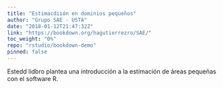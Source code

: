 ```yaml
---
title: "Estimacdiión en dominios pequeños"
author: "Grupo SAE - USTA"
date: "2018-01-12T21:47:32Z"
link: "https://bookdown.org/hagutierrezro/SAE/"
toc_weight: "0%"
repo: "rstudio/bookdown-demo"
pinned: false
---
```


Estedd lidbro plantea una introducción a la estimación de áreas pequeñas con el software R.
